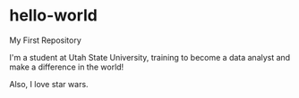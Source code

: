 # hello-world
My First Repository

I'm a student at Utah State University, training to become a data analyst and make a difference in the world!

Also, I love star wars.
